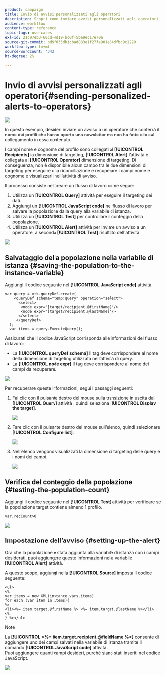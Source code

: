 ```yaml
---
product: campaign
title: Invio di avvisi personalizzati agli operatori
description: Scopri come inviare avvisi personalizzati agli operatori
audience: workflow
content-type: reference
topic-tags: use-cases
exl-id: 21c97eb3-60cd-4d19-bc0f-5ba9ec17e70a
source-git-commit: bd9f035db1cbad883e1f27fe901e34dfbc9c1229
workflow-type: tm+mt
source-wordcount: '343'
ht-degree: 2%

---
```


# Invio di avvisi personalizzati agli operatori{#sending-personalized-alerts-to-operators}

![](../../assets/common.svg)

In questo esempio, desideri inviare un avviso a un operatore che conterrà il nome dei profili che hanno aperto una newsletter ma non ha fatto clic sul collegamento in essa contenuto.

I campi nome e cognome del profilo sono collegati al **[!UICONTROL Recipients]** la dimensione di targeting, **[!UICONTROL Alert]** l’attività è collegata al **[!UICONTROL Operator]** dimensione di targeting. Di conseguenza, non è disponibile alcun campo tra le due dimensioni di targeting per eseguire una riconciliazione e recuperare i campi nome e cognome e visualizzarli nell’attività di avviso.

Il processo consiste nel creare un flusso di lavoro come segue:

1. Utilizza un **[!UICONTROL Query]** attività per eseguire il targeting dei dati.
1. Aggiungi un **[!UICONTROL JavaScript code]** nel flusso di lavoro per salvare la popolazione dalla query alla variabile di istanza.
1. Utilizza un **[!UICONTROL Test]** per controllare il conteggio della popolazione.
1. Utilizza un **[!UICONTROL Alert]** attività per inviare un avviso a un operatore, a seconda **[!UICONTROL Test]** risultato dell&#39;attività.

![](assets/uc_operator_1.png)

## Salvataggio della popolazione nella variabile di istanza {#saving-the-population-to-the-instance-variable}

Aggiungi il codice seguente nel **[!UICONTROL JavaScript code]** attività.

```
var query = xtk.queryDef.create(  
    <queryDef schema="temp:query" operation="select">  
      <select>  
       <node expr="[target/recipient.@firstName]"/>  
       <node expr="[target/recipient.@lastName]"/>  
      </select>  
     </queryDef>  
  );  
  var items = query.ExecuteQuery();
```

Assicurati che il codice JavaScript corrisponda alle informazioni del flusso di lavoro:

* La **[!UICONTROL queryDef schema]** Il tag deve corrispondere al nome della dimensione di targeting utilizzata nell’attività di query.
* La **[!UICONTROL node expr]** Il tag deve corrispondere al nome dei campi da recuperare.

![](assets/uc_operator_3.png)

Per recuperare queste informazioni, segui i passaggi seguenti:

1. Fai clic con il pulsante destro del mouse sulla transizione in uscita dal **[!UICONTROL Query]** attività , quindi seleziona **[!UICONTROL Display the target]**.

   ![](assets/uc_operator_4.png)

1. Fare clic con il pulsante destro del mouse sull’elenco, quindi selezionare **[!UICONTROL Configure list]**.

   ![](assets/uc_operator_5.png)

1. Nell’elenco vengono visualizzati la dimensione di targeting delle query e i nomi dei campi.

   ![](assets/uc_operator_6.png)

## Verifica del conteggio della popolazione {#testing-the-population-count}

Aggiungi il codice seguente nel **[!UICONTROL Test]** attività per verificare se la popolazione target contiene almeno 1 profilo.

```
var.recCount>0
```

![](assets/uc_operator_7.png)

## Impostazione dell’avviso {#setting-up-the-alert}

Ora che la popolazione è stata aggiunta alla variabile di istanza con i campi desiderati, puoi aggiungere queste informazioni nella variabile **[!UICONTROL Alert]** attività.

A questo scopo, aggiungi nella **[!UICONTROL Source]** imposta il codice seguente:

```
<ul>
<%
var items = new XML(instance.vars.items)
for each (var item in items){
%>
<li><%= item.target.@firstName %> <%= item.target.@lastName %></li>
<%
} %></ul>
```

>[!NOTE]
>
>La **[!UICONTROL <%= item.target.recipient.@fieldName %>]** consente di aggiungere uno dei campi salvati nella variabile di istanza tramite il comando **[!UICONTROL JavaScript code]** attività.\
>Puoi aggiungere quanti campi desideri, purché siano stati inseriti nel codice JavaScript.

![](assets/uc_operator_8.png)
